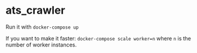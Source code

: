 # ats_crawler

Run it with `docker-compose up`

If you want to make it faster: `docker-compose scale worker=n` where `n` is the number of worker instances.
